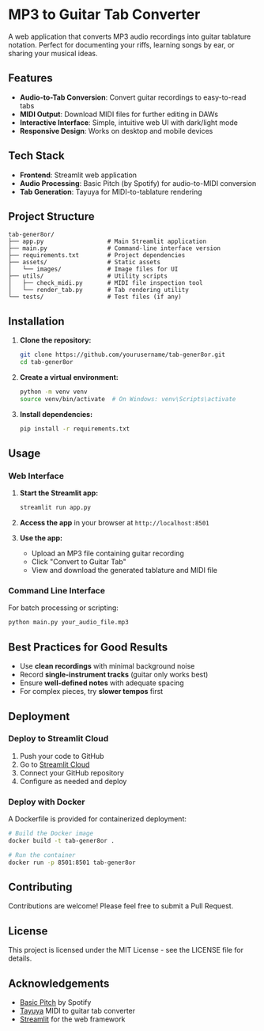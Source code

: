 # MP3 to Guitar Tab Converter

A web application that converts MP3 audio recordings into guitar tablature notation. Perfect for documenting your riffs, learning songs by ear, or sharing your musical ideas.

## Features

- **Audio-to-Tab Conversion**: Convert guitar recordings to easy-to-read tabs
- **MIDI Output**: Download MIDI files for further editing in DAWs
- **Interactive Interface**: Simple, intuitive web UI with dark/light mode
- **Responsive Design**: Works on desktop and mobile devices

## Tech Stack

- **Frontend**: Streamlit web application
- **Audio Processing**: Basic Pitch (by Spotify) for audio-to-MIDI conversion
- **Tab Generation**: Tayuya for MIDI-to-tablature rendering

## Project Structure

```
tab-gener8or/
├── app.py                  # Main Streamlit application
├── main.py                 # Command-line interface version
├── requirements.txt        # Project dependencies
├── assets/                 # Static assets
│   └── images/             # Image files for UI
├── utils/                  # Utility scripts
│   ├── check_midi.py       # MIDI file inspection tool
│   └── render_tab.py       # Tab rendering utility
└── tests/                  # Test files (if any)
```

## Installation

1. **Clone the repository:**
   ```bash
   git clone https://github.com/yourusername/tab-gener8or.git
   cd tab-gener8or
   ```

2. **Create a virtual environment:**
   ```bash
   python -m venv venv
   source venv/bin/activate  # On Windows: venv\Scripts\activate
   ```

3. **Install dependencies:**
   ```bash
   pip install -r requirements.txt
   ```

## Usage

### Web Interface

1. **Start the Streamlit app:**
   ```bash
   streamlit run app.py
   ```

2. **Access the app** in your browser at `http://localhost:8501`

3. **Use the app:**
   - Upload an MP3 file containing guitar recording
   - Click "Convert to Guitar Tab"
   - View and download the generated tablature and MIDI file

### Command Line Interface

For batch processing or scripting:

```bash
python main.py your_audio_file.mp3
```

## Best Practices for Good Results

- Use **clean recordings** with minimal background noise
- Record **single-instrument tracks** (guitar only works best)
- Ensure **well-defined notes** with adequate spacing
- For complex pieces, try **slower tempos** first

## Deployment

### Deploy to Streamlit Cloud

1. Push your code to GitHub
2. Go to [Streamlit Cloud](https://streamlit.io/cloud)
3. Connect your GitHub repository
4. Configure as needed and deploy

### Deploy with Docker

A Dockerfile is provided for containerized deployment:

```bash
# Build the Docker image
docker build -t tab-gener8or .

# Run the container
docker run -p 8501:8501 tab-gener8or
```

## Contributing

Contributions are welcome! Please feel free to submit a Pull Request.

## License

This project is licensed under the MIT License - see the LICENSE file for details.

## Acknowledgements

- [Basic Pitch](https://github.com/spotify/basic-pitch) by Spotify
- [Tayuya](https://github.com/jcbhmr/tayuya) MIDI to guitar tab converter
- [Streamlit](https://streamlit.io) for the web framework 